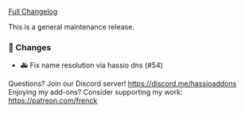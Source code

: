 [Full Changelog][changelog]

This is a general maintenance release.

### 🔨  Changes

- 🚑 Fix name resolution via hassio dns (#54)

[changelog]: https://github.com/hassio-addons/addon-nginx-proxy-manager/compare/v0.3.0...v0.3.1

Questions? Join our Discord server! https://discord.me/hassioaddons
Enjoying my add-ons? Consider supporting my work: https://patreon.com/frenck